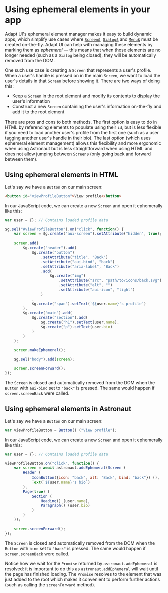 # Using ephemeral elements in your app
Adapt UI's ephemeral element manager makes it easy to build dynamic apps, which simplify use cases where [`Screen`s](reference/components/screen.md), [`Dialog`s](reference/components/dialog.md) and [`Menu`s](reference/components/menu.md) must be created on-the-fly. Adapt UI can help with managing these elements by marking them as _ephemeral_ — this means that when those elements are no longer needed (such as a `Dialog` being closed), they will be automatically removed from the DOM.

One such use case is creating a `Screen` that represents a user's profile. When a user's handle is pressed on in the main `Screen`, we want to load the user's details in that `Screen` before showing it. There are two ways of doing this:

* Keep a `Screen` in the root element and modify its contents to display the user's information
* Construct a new `Screen` containing the user's information on-the-fly and add it to the root element

There are pros and cons to both methods. The first option is easy to do in HTML by referencing elements to populate using their `id`, but is less flexible if you need to load another user's profile from the first one (such as a user tagging another user's handle in their bio). The last option (which uses ephemeral element management) allows this flexibility and more ergonomic when using Astronaut but is less straightforward when using HTML and does not allow jumping between `Screen`s (only going back and forward between them).

<!-- @gdocs forstack html -->

## Using ephemeral elements in HTML
Let's say we have a `Button` on our main screen:

```html
<button id="viewProfileButton">View profile</button>
```

In our JavaScript code, we can create a new `Screen` and open it ephemerally like this:

```javascript
var user = {}; // Contains loaded profile data

$g.sel("#viewProfileButton").on("click", function() {
    var screen = $g.create("aui-screen").setAttribute("hidden", true);

    screen.add(
        $g.create("header").add(
            $g.create("button")
                .setAttribute("title", "Back")
                .setAttribute("aui-bind", "back")
                .setAttribute("aria-label", "Back")
                .add(
                    $g.create("img")
                        .setAttribute("src", "path/to/icons/back.svg")
                        .setAttribute("alt", "")
                        .setAttribute("aui-icon", "light")
                )
            ,
            $g.create("span").setText(`${user.name}'s profile`)
        ),
        $g.create("main").add(
            $g.create("section").add(
                $g.create("h1").setText(user.name),
                $g.create("p").setText(user.bio)
            )
        )
    );

    screen.makeEphemeral();

    $g.sel("body").add(screen);

    screen.screenForward();
});
```

The `Screen` is closed and automatically removed from the DOM when the `Button` with `aui-bind` set to `"back"` is pressed. The same would happen if `screen.screenBack` were called.

<!-- @gdocs end -->

<!-- @gdocs forstack astronaut -->

## Using ephemeral elements in Astronaut
Let's say we have a `Button` on our main screen:

```javascript
var viewProfileButton = Button() ("View profile");
```

In our JavaScript code, we can create a new `Screen` and open it ephemerally like this:

```javascript
var user = {}; // Contains loaded profile data

viewProfileButton.on("click", function() {
    var screen = await astronaut.addEphemeral(Screen (
        Header (
            IconButton({icon: "back", alt: "Back", bind: "back"}) (),
            Text(`${user.name}'s bio`)
        ),
        Page(true) (
            Section (
                Heading() (user.name),
                Paragraph() (user.bio)
            )
        )
    ));
    
    screen.screenForward();
});
```

The `Screen` is closed and automatically removed from the DOM when the `Button` with `bind` set to `"back"` is pressed. The same would happen if `screen.screenBack` were called.

Notice how we wait for the `Promise` returned by `astronaut.addEphemeral` is resolved: it is important to do this as `astronaut.addEphemeral` will wait until the page has finished loading. The `Promise` resolves to the element that was just added to the root which makes it convenient to perform further actions (such as calling the `screenForward` method).

<!-- @gdocs end -->
